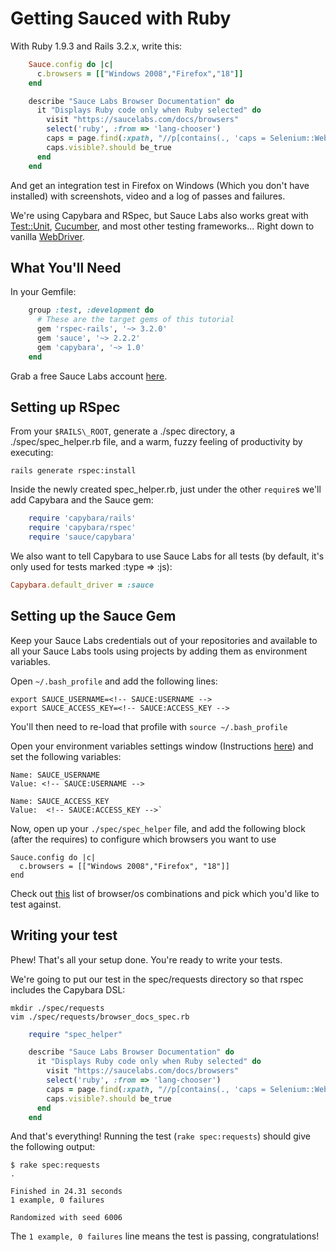 Getting Sauced with Ruby
============

With Ruby 1.9.3 and Rails 3.2.x, write this:

```ruby
    Sauce.config do |c|
      c.browsers = [["Windows 2008","Firefox","18"]]
    end

    describe "Sauce Labs Browser Documentation" do
      it "Displays Ruby code only when Ruby selected" do
        visit "https://saucelabs.com/docs/browsers"
        select('ruby', :from => 'lang-chooser')
        caps = page.find(:xpath, "//p[contains(., 'caps = Selenium::WebDriver::Remote::Capabilities')]")
        caps.visible?.should be_true
      end
    end
```

And get an integration test in Firefox on Windows (Which you don't have installed) with screenshots, video and a log of passes and failures.

We're using Capybara and RSpec, but Sauce Labs also works great with [Test::Unit]("http://test-unit.rubyforge.org/"), [Cucumber]("http://cukes.info/"), and most other testing frameworks... Right down to vanilla [WebDriver]("http://code.google.com/p/selenium/wiki/RubyBindings").

What You'll Need
----------------

In your Gemfile:

```ruby
    group :test, :development do  
      # These are the target gems of this tutorial  
      gem 'rspec-rails', '~> 3.2.0'  
      gem 'sauce', '~> 2.2.2'  
      gem 'capybara', '~> 1.0'  
    end
```

Grab a free Sauce Labs account [here]("https://saucelabs.com/signup/plan/free").

Setting up RSpec
-----------

From your `$RAILS\_ROOT`, generate a ./spec directory, a ./spec/spec_helper.rb file, and a warm, fuzzy feeling of productivity by executing:

    rails generate rspec:install

Inside the newly created spec_helper.rb, just under the other `require`s we'll add Capybara and the Sauce gem:

```ruby
    require 'capybara/rails'
    require 'capybara/rspec'  
    require 'sauce/capybara'  
```

We also want to tell Capybara to use Sauce Labs for all tests (by default, it's only used for tests marked :type => :js):

```ruby
Capybara.default_driver = :sauce
```

Setting up the Sauce Gem
-------------------------

Keep your Sauce Labs credentials out of your repositories and available to all your Sauce Labs tools using projects by adding them as environment variables.

<!-- SAUCE:BEGIN_PLATFORM:MAC|LINUX -->  

Open `~/.bash_profile` and add the following lines:  
  
    export SAUCE_USERNAME=<!-- SAUCE:USERNAME -->  
    export SAUCE_ACCESS_KEY=<!-- SAUCE:ACCESS_KEY -->  

You'll then need to re-load that profile with `source ~/.bash_profile`  
<!-- SAUCE:END_PLATFORM -->  
<!-- SAUCE:BEGIN_PLATFORM:WIN -->  
Open your environment variables settings window (Instructions [here]("http://www.itechtalk.com/thread3595.html")) and set the following variables:  

    Name: SAUCE_USERNAME  
    Value: <!-- SAUCE:USERNAME -->  
  
    Name: SAUCE_ACCESS_KEY  
    Value:  <!-- SAUCE:ACCESS_KEY -->`  
<!-- SAUCE:END_PLATFORM -->  

Now, open up your `./spec/spec_helper` file, and add the following block (after the requires) to configure which browsers you want to use

    Sauce.config do |c|  
      c.browsers = [["Windows 2008","Firefox", "18"]]  
    end

Check out [this]("http://www.saucelabs.com/browsers") list of browser/os combinations and pick which you'd like to test against.

Writing your test
-----------------

Phew!  That's all your setup done.  You're ready to write your tests.

We're going to put our test in the spec/requests directory so that rspec includes the Capybara DSL:

    mkdir ./spec/requests  
    vim ./spec/requests/browser_docs_spec.rb
 
```ruby
    require "spec_helper"

    describe "Sauce Labs Browser Documentation" do  
      it "Displays Ruby code only when Ruby selected" do  
        visit "https://saucelabs.com/docs/browsers"  
        select('ruby', :from => 'lang-chooser')  
        caps = page.find(:xpath, "//p[contains(., 'caps = Selenium::WebDriver::Remote::Capabilities')]")  
        caps.visible?.should be_true  
      end  
    end
```

And that's everything!  Running the test (`rake spec:requests`) should give the following output:

    $ rake spec:requests
    .

    Finished in 24.31 seconds
    1 example, 0 failures

    Randomized with seed 6006

The `1 example, 0 failures` line means the test is passing, congratulations!
